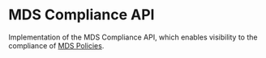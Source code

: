 # MDS Compliance API

Implementation of the MDS Compliance API, which enables visibility to the compliance of [MDS Policies](../mds-policy/README.md).
